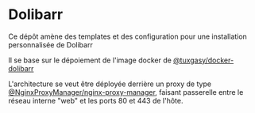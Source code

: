 # Dolibarr
Ce dépôt amène des templates et des configuration pour une installation personnalisée de Dolibarr

Il se base sur le dépoiement de l'image docker de [@tuxgasy/docker-dolibarr](https://github.com/tuxgasy/docker-dolibarr)

L'architecture se veut être déployée derrière un proxy de type [@NginxProxyManager/nginx-proxy-manager](https://github.com/NginxProxyManager/nginx-proxy-manager), faisant passerelle entre le réseau interne "web" et les ports 80 et 443 de l'hôte.
